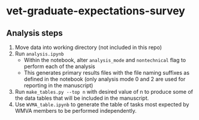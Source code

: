 # vet-graduate-expectations-survey

## Analysis steps

1. Move data into working directory (not included in this repo)
2. Run `analysis.ipynb`
    - Within the notebook, alter `analysis_mode` and `nontechnical` flag to perform each of the analysis
    - This generates primary results files with the file naming suffixes as defined in the notebook (only analysis mode 0 and 2 are used for reporting in the manuscript)
3. Run `make_tables.py --top n` with desired value of n to produce some of the data tables that will be included in the manuscript.
4. Use `WVMA_table.ipynb` to generate the table of tasks most expected by WMVA members to be performed independently. 
